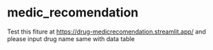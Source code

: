 # medic_recomendation
Test this fiture at https://drug-medicrecomendation.streamlit.app/
and please input drug name same with data table
